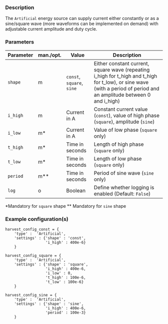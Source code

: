 ### Description 

The `Artificial` energy source can supply current either constantly or as a sine/square wave (more waveforms can be implemented on demand) with adjustable current amplitude and duty cycle.
### Parameters

| **Parameter** | **man./opt.** | **Value**                | **Description**                                                                                                      |
|---------------|---------------|--------------------------|----------------------------------------------------------------------------------------------------------------------|
|     `shape`     |     m         |     `const`, `square`, `sine`  | Either constant current, square wave (repeating i_high for t_high and t_high for t_low), or sine wave (with a period of period and an amplitude between 0 and i_high)    |
|     `i_high`    |     m         |     Current in A         |  Constant current value (`const`), value of high phase (`square`), amplitude (`sine`)                                                  |
|     `i_low`     |     m\*        |     Current in A         | Value of low phase (`square` only)                                                                               |
|     `t_high`    |     m\*        |     Time in seconds      |  Length of high phase (`square` only)                                                                                      |
|     `t_low`     |     m\*        |     Time in seconds      | Length of low phase (`square` only)    
| `period` | m** | Time in seconds |  Period of sine wave (`sine` only)  | 
|     `log`     |     o         |    Boolean   | Define whether logging is enabled (Default: `False`)  |

\*Mandatory for `square` shape \** Mandatory for `sine` shape
### Example configuration(s)

```
harvest_config_const = {
    'type' :  'Artificial',
    'settings' : {'shape' : 'const',
                  'i_high' : 400e-6}
    }
    
harvest_config_square = {
    'type' :  'Artificial',
    'settings' : {'shape' : 'square',
                  'i_high' : 400e-6,
                  'i_low' : 0,
                  't_high' : 100e-6,
                  't_low' : 100e-6}
    }
    
harvest_config_sine = {
    'type' :  'Artificial',
    'settings' : {'shape' : 'sine',
                  'i_high' : 400e-6,
                  'period' : 100e-3}
    }
```